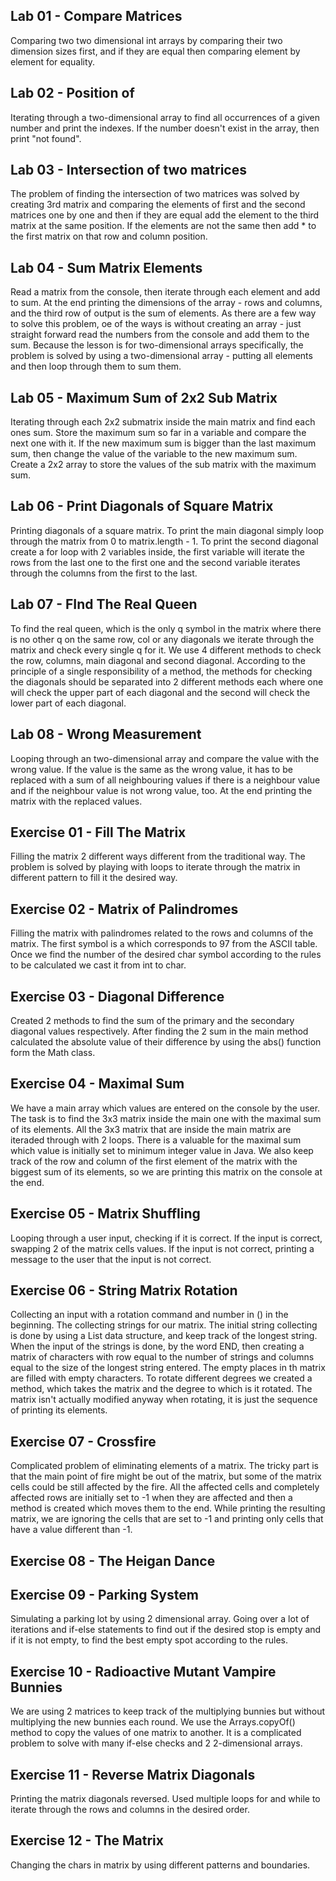 Lab 01 - Compare Matrices
-

Comparing two two dimensional int arrays by comparing their two dimension sizes first, and if they are equal then
comparing element by element for equality. 

Lab 02 - Position of
-

Iterating through a two-dimensional array to find all occurrences of a given number and print the indexes. If the number
doesn't exist in the array, then print "not found".

Lab 03 - Intersection of two matrices
- 

The problem of finding the intersection of two matrices was solved by creating 3rd matrix and comparing the elements of
first and the second matrices one by one and then if they are equal add the element to the third matrix at the same
position. If the elements are not the same then add * to the first matrix on that row and column position.

Lab 04 - Sum Matrix Elements
-

Read a matrix from the console, then iterate through each element and add to sum. At the end printing the dimensions of
the array - rows and columns, and the third row of output is the sum of elements. As there are a few way to solve this 
problem, oe of the ways is without creating an array - just straight forward read the numbers from the console and add 
them to the sum. Because the lesson is for two-dimensional arrays specifically, the problem is solved by using a
two-dimensional array - putting all elements and then loop through them to sum them.

Lab 05 - Maximum Sum of 2x2 Sub Matrix
-

Iterating through each 2x2 submatrix inside the main matrix and find each ones sum. Store the maximum sum so far in a
variable and compare the next one with it. If the new maximum sum is bigger than the last maximum sum, then change the
value of the variable to the new maximum sum. Create a 2x2 array to store the values of the sub matrix with the maximum
sum.

Lab 06 - Print Diagonals of Square Matrix
-

Printing diagonals of a square matrix. To print the main diagonal simply loop through the matrix from 0 to matrix.length - 1.
To print the second diagonal create a for loop with 2 variables inside, the first variable will iterate the rows from the last
one to the first one and the second variable iterates through the columns from the first to the last. 

Lab 07 - FInd The Real Queen
-

To find the real queen, which is the only q symbol in the matrix where there is no other q on the same row, col or any diagonals
we iterate through the matrix and check every single q for it. We use 4 different methods to check the row, columns,
main diagonal and second diagonal. According to the principle of a single responsibility of a method, the methods for
checking the diagonals should be separated into 2 different methods each where one will check the upper part of each diagonal
and the second will check the lower part of each diagonal. 

Lab 08 - Wrong Measurement
-

Looping through an two-dimensional array and compare the value with the wrong value. If the value is the same as the
wrong value, it has to be replaced with a sum of all neighbouring values if there is a neighbour value and if the 
neighbour value is not wrong value, too. At the end printing the matrix with the replaced values.

Exercise 01 - Fill The Matrix
-

Filling the matrix 2 different ways different from the traditional way. The problem is solved by playing with loops to 
iterate through the matrix in different pattern to fill it the desired way. 

Exercise 02 - Matrix of Palindromes
-

Filling the matrix with palindromes related to the rows and columns of the matrix. The first symbol is a which 
corresponds to 97 from the ASCII table. Once we find the number of the desired char symbol according to the rules to be 
calculated we cast it from int to char. 

Exercise 03 - Diagonal Difference
- 

Created 2 methods to find the sum of the primary and the secondary diagonal values respectively. After finding the 2 
sum in the main method calculated the absolute value of their difference by using the abs() function form the Math class.

Exercise 04 - Maximal Sum
-

We have a main array which values are entered on the console by the user. The task is to find the 3x3 matrix inside the 
main one with the maximal sum of its elements. All the 3x3 matrix that are inside the main matrix are iteraded through 
with 2 loops. There is a valuable for the maximal sum which value is initially set to minimum integer value in Java. We 
also keep track of the row and column of the first element of the matrix with the biggest sum of its elements, so we are
 printing this matrix on the console at the end.

Exercise 05 - Matrix Shuffling
-

Looping through a user input, checking if it is correct. If the input is correct, swapping 2 of the matrix cells values. 
If the input is not correct, printing a message to the user that the input is not correct.

Exercise 06 - String Matrix Rotation
-

Collecting an input with a rotation command and number in () in the beginning. The collecting strings for our matrix. 
The initial string collecting is done by using a List data structure, and keep track of the longest string. When the input 
of the strings is done, by the word END, then creating a matrix of characters with row equal to the number of strings 
and columns equal to the size of the longest string entered. The empty places in th matrix are filled with empty characters. 
To rotate different degrees we created a method, which takes the matrix and the degree to which is it rotated. The matrix 
isn't actually modified anyway when rotating, it is just the sequence of printing its elements.

Exercise 07 - Crossfire
-

Complicated problem of eliminating elements of a matrix. The tricky part is that the main point of fire might be out of 
the matrix, but some of the matrix cells could be still affected by the fire. All the affected cells and completely 
affected rows are initially set to -1 when they are affected and then a method is created which moves them to the end. 
While printing the resulting matrix, we are ignoring the cells that are set to -1 and printing only cells that have a 
value different than -1.

Exercise 08 - The Heigan Dance
-


Exercise 09 - Parking System
-

Simulating a parking lot by using 2 dimensional array. Going over a lot of iterations and if-else statements to find out 
if the desired stop is empty and if it is not empty, to find the best empty spot according to the rules.

Exercise 10 - Radioactive Mutant Vampire Bunnies
-

We are using 2 matrices to keep track of the multiplying bunnies but without multiplying the new bunnies each round. We 
use the Arrays.copyOf() method to copy the values of one matrix to another. It is a complicated problem to solve with 
many if-else checks and 2 2-dimensional arrays. 

Exercise 11 - Reverse Matrix Diagonals
-

Printing the matrix diagonals reversed. Used multiple loops for and while to iterate through the rows and columns in the 
desired order.

Exercise 12 - The Matrix
-

Changing the chars in matrix by using different patterns and boundaries.